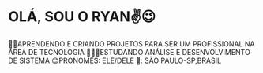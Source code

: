 # OLÁ, SOU O RYAN✌️😉

👨‍💻APRENDENDO E CRIANDO PROJETOS PARA SER UM PROFISSIONAL NA ÁREA DE TECNOLOGIA
👨🏼‍🎓ESTUDANDO ANÁLISE E DESENVOLVIMENTO DE SISTEMA
😊PRONOMES: ELE/DELE
🚩: SÃO PAULO-SP,BRASIL 
